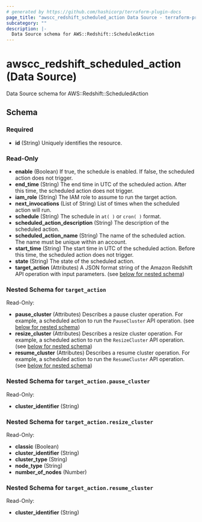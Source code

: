 ```yaml
---
# generated by https://github.com/hashicorp/terraform-plugin-docs
page_title: "awscc_redshift_scheduled_action Data Source - terraform-provider-awscc"
subcategory: ""
description: |-
  Data Source schema for AWS::Redshift::ScheduledAction
---
```


# awscc_redshift_scheduled_action (Data Source)

Data Source schema for AWS::Redshift::ScheduledAction



<!-- schema generated by tfplugindocs -->
## Schema

### Required

- **id** (String) Uniquely identifies the resource.

### Read-Only

- **enable** (Boolean) If true, the schedule is enabled. If false, the scheduled action does not trigger.
- **end_time** (String) The end time in UTC of the scheduled action. After this time, the scheduled action does not trigger.
- **iam_role** (String) The IAM role to assume to run the target action.
- **next_invocations** (List of String) List of times when the scheduled action will run.
- **schedule** (String) The schedule in `at( )` or `cron( )` format.
- **scheduled_action_description** (String) The description of the scheduled action.
- **scheduled_action_name** (String) The name of the scheduled action. The name must be unique within an account.
- **start_time** (String) The start time in UTC of the scheduled action. Before this time, the scheduled action does not trigger.
- **state** (String) The state of the scheduled action.
- **target_action** (Attributes) A JSON format string of the Amazon Redshift API operation with input parameters. (see [below for nested schema](#nestedatt--target_action))

<a id="nestedatt--target_action"></a>
### Nested Schema for `target_action`

Read-Only:

- **pause_cluster** (Attributes) Describes a pause cluster operation. For example, a scheduled action to run the `PauseCluster` API operation. (see [below for nested schema](#nestedatt--target_action--pause_cluster))
- **resize_cluster** (Attributes) Describes a resize cluster operation. For example, a scheduled action to run the `ResizeCluster` API operation. (see [below for nested schema](#nestedatt--target_action--resize_cluster))
- **resume_cluster** (Attributes) Describes a resume cluster operation. For example, a scheduled action to run the `ResumeCluster` API operation. (see [below for nested schema](#nestedatt--target_action--resume_cluster))

<a id="nestedatt--target_action--pause_cluster"></a>
### Nested Schema for `target_action.pause_cluster`

Read-Only:

- **cluster_identifier** (String)


<a id="nestedatt--target_action--resize_cluster"></a>
### Nested Schema for `target_action.resize_cluster`

Read-Only:

- **classic** (Boolean)
- **cluster_identifier** (String)
- **cluster_type** (String)
- **node_type** (String)
- **number_of_nodes** (Number)


<a id="nestedatt--target_action--resume_cluster"></a>
### Nested Schema for `target_action.resume_cluster`

Read-Only:

- **cluster_identifier** (String)



